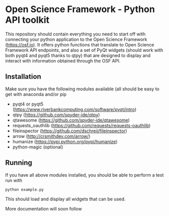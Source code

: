 # Open Science Framework - Python API toolkit
This repository should contain everything you need to start off with connecting your python application to the Open Science Framework (https://osf.io). It offers python functions that translate to Open Science Framework API endpoints, and also a set of PyQt widgets (should work with both pyqt4 and pyqt5 thanks to qtpy) that are designed to display and interact with information obtained through the OSF API.

## Installation
Make sure you have the following modules available (all should be easy to get with anaconda and/or pip

- pyqt4 or pyqt5 (https://www.riverbankcomputing.com/software/pyqt/intro)
- qtpy (https://github.com/spyder-ide/qtpy)
- qtawesome (https://github.com/spyder-ide/qtawesome)
- requests_oauthlib (https://github.com/requests/requests-oauthlib)
- fileinspector (https://github.com/dschreij/fileinspector)
- arrow (http://crsmithdev.com/arrow/)
- humanize (https://pypi.python.org/pypi/humanize)
- python-magic (optional)

## Running
If you have all above modules installed, you should be able to perform a test run with

    python example.py

This should load and display all widgets that can be used.

More documentation will soon follow
